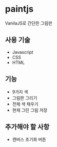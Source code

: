 # paintjs
VanilaJS로 간단한 그림판 

## 사용 기술
* Javascript
* CSS
* HTML

## 기능
* 9가지 색
* 그림판 그리기
* 전체 색 채우기
* 현재 그린 그림 저장

## 추가해야 할 사항
* 캔버스 초기화 버튼
